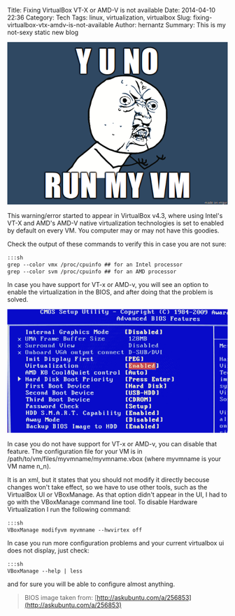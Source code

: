 Title: Fixing VirtualBox VT-X or AMD-V is not available
Date: 2014-04-10 22:36
Category: Tech
Tags: linux, virtualization, virtualbox
Slug: fixing-virtualbox-vtx-amdv-is-not-available
Author: hernantz 
Summary: This is my not-sexy static new blog

![Y U NO RUN MY VM](/static/images/y-u-no-run-my-vm.png)

This warning/error started to appear in VirtualBox v4.3, where using Intel's VT-X and AMD's AMD-V
native virtualization technologies is set to enabled by default on every VM. 
You computer may or may not have this goodies. 

Check the output of these commands to verify this in case you are not sure:

    :::sh
    grep --color vmx /proc/cpuinfo ## for an Intel processor
    grep --color svm /proc/cpuinfo ## for an AMD processor

In case you have support for VT-x or AMD-v, you will see an option to enable the 
virtualization in the BIOS, and after doing that the problem is solved.

![Enable virtualization in BIOS](/static/images/BIOS-enable-virtualization.png)


In case you do not have support for VT-x or AMD-v, you can disable that feature.
The configuration file for your VM is in /path/to/vm/files/myvmname/myvmname.vbox (where myvmname is 
your VM name n_n).

It is an xml, but it states that you should not modify it directly becouse changes won't take effect, 
so we have to use other tools, such as the VirtualBox UI or VBoxManage.
As that option didn't appear in the UI, I had to go with the VBoxManage command line tool.
To disable Hardware Virtualization I run the following command:

    :::sh
    VBoxManage modifyvm myvmname --hwvirtex off

In case you run more configuration problems and your current virtualbox ui does not display, 
just check:

    :::sh
    VBoxManage --help | less 

and for sure you will be able to configure almost anything.

> BIOS image taken from: [http://askubuntu.com/a/256853](http://askubuntu.com/a/256853)
